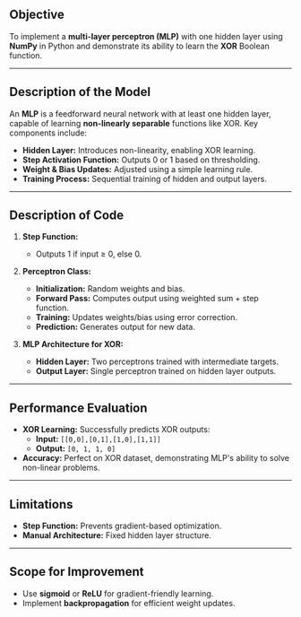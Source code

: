 ## Objective

To implement a **multi-layer perceptron (MLP)** with one hidden layer using **NumPy** in Python and demonstrate its ability to learn the **XOR** Boolean function.

---

## Description of the Model

An **MLP** is a feedforward neural network with at least one hidden layer, capable of learning **non-linearly separable** functions like XOR. Key components include:

- **Hidden Layer:** Introduces non-linearity, enabling XOR learning.
- **Step Activation Function:** Outputs 0 or 1 based on thresholding.
- **Weight & Bias Updates:** Adjusted using a simple learning rule.
- **Training Process:** Sequential training of hidden and output layers.

---

## Description of Code

1. **Step Function:**

   - Outputs 1 if input ≥ 0, else 0.

2. **Perceptron Class:**

   - **Initialization:** Random weights and bias.
   - **Forward Pass:** Computes output using weighted sum + step function.
   - **Training:** Updates weights/bias using error correction.
   - **Prediction:** Generates output for new data.

3. **MLP Architecture for XOR:**
   - **Hidden Layer:** Two perceptrons trained with intermediate targets.
   - **Output Layer:** Single perceptron trained on hidden layer outputs.

---

## Performance Evaluation

- **XOR Learning:** Successfully predicts XOR outputs:
  - **Input:** `[[0,0],[0,1],[1,0],[1,1]]`
  - **Output:** `[0, 1, 1, 0]`
- **Accuracy:** Perfect on XOR dataset, demonstrating MLP's ability to solve non-linear problems.

---

## Limitations

- **Step Function:** Prevents gradient-based optimization.
- **Manual Architecture:** Fixed hidden layer structure.

---

## Scope for Improvement

- Use **sigmoid** or **ReLU** for gradient-friendly learning.
- Implement **backpropagation** for efficient weight updates.
